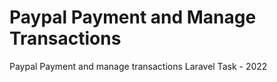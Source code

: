 # Paypal Payment and Manage Transactions
Paypal Payment and manage transactions Laravel Task - 2022
